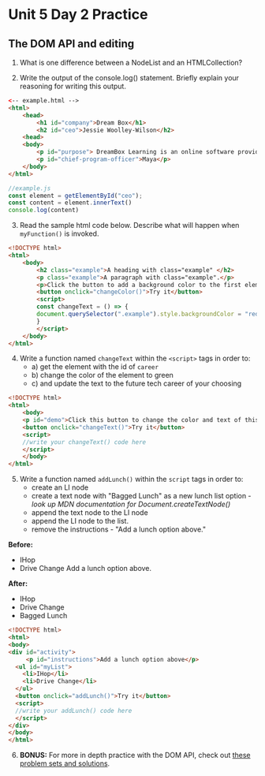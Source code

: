 # Unit 5 Day 2 Practice
## The DOM API and editing

1. What is one difference between a NodeList and an HTMLCollection?


2. Write the output of the console.log() statement. Briefly explain your reasoning for writing this output.

```html
<-- example.html -->
<html>
    <head>
        <h1 id="company">Dream Box</h1>
        <h2 id="ceo">Jessie Woolley-Wilson</h2>
    <head>
    <body>
        <p id="purpose"> DreamBox Learning is an online software provider that focuses on mathematics education.</p>
        <p id="chief-program-officer">Maya</p>
    </body>
</html>
```

```javascript
//example.js
const element = getElementById("ceo");
const content = element.innerText()
console.log(content)
```


3. Read the sample html code below. Describe what will happen when `myFunction()` is invoked.

```html
<!DOCTYPE html>
<html>
    <body>
        <h2 class="example">A heading with class="example" </h2>
        <p class="example">A paragraph with class="example".</p> 
        <p>Click the button to add a background color to the first element in the document with class="example".</p>
        <button onclick="changeColor()">Try it</button>
        <script>
        const changeText = () => {
        document.querySelector(".example").style.backgroundColor = "red";
        }
        </script>
    </body>
</html>
```

4. Write a function named `changeText` within the `<script>` tags in order to:
    - a) get the element with the id of `career`
    - b) change the color of the element to green
    - c) and update the text to the future tech career of your choosing

```html
<!DOCTYPE html>
<html>
    <body>
    <p id="demo">Click this button to change the color and text of this paragraph.</p>
    <button onclick="changeText()">Try it</button>
    <script>
    //write your changeText() code here
    </script>
    </body>
</html>
```


5. Write a function named `addLunch()` within the `script` tags in order to:
    - create an LI node
    - create a text node with "Bagged Lunch" as a new lunch list option - _look up MDN documentation for Document.createTextNode()_
    - append the text node to the LI node
    - append the LI node to the list.
    - remove the instructions - "Add a lunch option above."

**Before:**
- IHop
- Drive Change
Add a lunch option above.

**After:**
- IHop
- Drive Change
- Bagged Lunch
    
```html
<!DOCTYPE html>
<html>
<body>
<div id="activity">
	 <p id="instructions">Add a lunch option above</p>
  <ul id="myList">
    <li>IHop</li>
    <li>Drive Change</li>
  </ul>
  <button onclick="addLunch()">Try it</button>
  <script>
  //write your addLunch() code here
  </script>
</div>
</body>
</html>
```

6. **BONUS:** For more in depth practice with the DOM API, check out [these problem sets and solutions](https://www.w3resource.com/javascript-exercises/javascript-dom-exercises.php).
